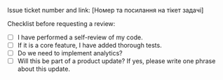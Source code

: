 Issue ticket number and link:
[Номер та посилання на тікет задачі]

Checklist before requesting a review:
- [ ] I have performed a self-review of my code.
- [ ] If it is a core feature, I have added thorough tests.
- [ ] Do we need to implement analytics?
- [ ] Will this be part of a product update? If yes, please write one phrase about this update.
